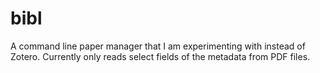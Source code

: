 # bibl

A command line paper manager that I am experimenting with instead of Zotero. Currently only reads select fields of the metadata from PDF files.
